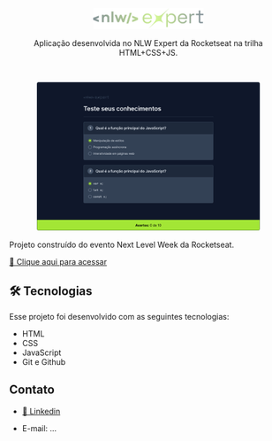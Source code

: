 <p align="center">
  <img alt="Logo NLW Expert - Rocketseat" src=".github/logo.png" width="200px" />
</p>

<p align="center">
Aplicação desenvolvida no NLW Expert da Rocketseat na trilha HTML+CSS+JS.
</p>

<br>

<p align="center">
  <img alt="Preview do projeto desenvolvido." src=".github/preview.png" width="80%">
</p>

Projeto construído do evento Next Level Week da Rocketseat.

[🔗 Clique aqui para acessar](https://pedrosouza09.github.io/NLW_Expert_Quiz_Pedro/)

## 🛠 Tecnologias

Esse projeto foi desenvolvido com as seguintes tecnologias:

- HTML
- CSS
- JavaScript
- Git e Github

## Contato

- [🔗 Linkedin](https://www.linkedin.com/in/fsouza-pedro/)

- E-mail: ...